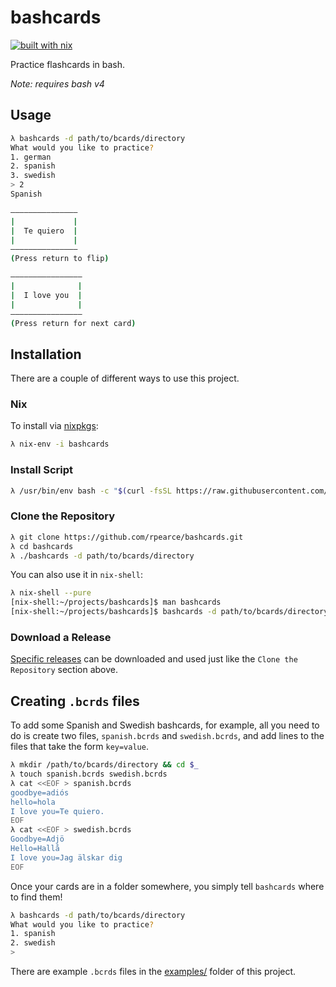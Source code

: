 # bashcards

[![built with nix](https://builtwithnix.org/badge.svg)](https://builtwithnix.org)

Practice flashcards in bash.

_Note: requires bash v4_

## Usage

```bash
λ bashcards -d path/to/bcards/directory
What would you like to practice?
1. german
2. spanish
3. swedish
> 2
Spanish

–––––––––––––––
|             |
|  Te quiero  |
|             |
–––––––––––––––
(Press return to flip)

––––––––––––––––
|              |
|  I love you  |
|              |
––––––––––––––––
(Press return for next card)
```

## Installation

There are a couple of different ways to use this project.

### Nix

To install via [nixpkgs](https://github.com/nixos/nixpkgs):

```bash
λ nix-env -i bashcards
```

### Install Script

```bash
λ /usr/bin/env bash -c "$(curl -fsSL https://raw.githubusercontent.com/rpearce/bashcards/main/install)"
```

### Clone the Repository

```bash
λ git clone https://github.com/rpearce/bashcards.git
λ cd bashcards
λ ./bashcards -d path/to/bcards/directory
```

You can also use it in `nix-shell`:

```bash
λ nix-shell --pure
[nix-shell:~/projects/bashcards]$ man bashcards
[nix-shell:~/projects/bashcards]$ bashcards -d path/to/bcards/directory
```

### Download a Release

[Specific releases](https://github.com/rpearce/bashcards/releases) can be
downloaded and used just like the `Clone the Repository` section above.

## Creating `.bcrds` files

To add some Spanish and Swedish bashcards, for example, all you need to do is
create two files, `spanish.bcrds` and `swedish.bcrds`, and add lines to the
files that take the form `key=value`.

```bash
λ mkdir /path/to/bcards/directory && cd $_
λ touch spanish.bcrds swedish.bcrds
λ cat <<EOF > spanish.bcrds
goodbye=adiós
hello=hola
I love you=Te quiero.
EOF
λ cat <<EOF > swedish.bcrds
Goodbye=Adjö
Hello=Hallå
I love you=Jag älskar dig
EOF
```

Once your cards are in a folder somewhere, you simply tell `bashcards` where to
find them!

```bash
λ bashcards -d path/to/bcards/directory
What would you like to practice?
1. spanish
2. swedish
>
```

There are example `.bcrds` files in the [examples/](./examples) folder of this
project.
